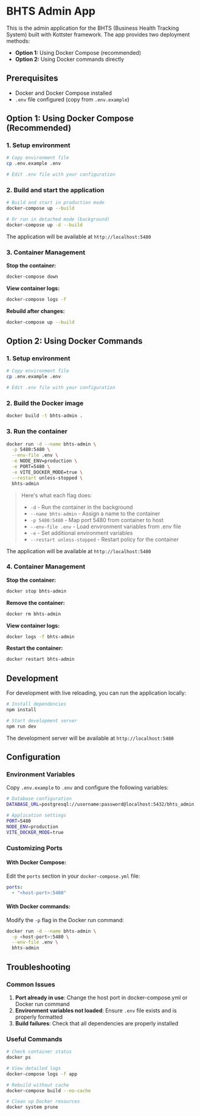 # BHTS Admin App

This is the admin application for the BHTS (Business Health Tracking System) built with Kottster framework. The app provides two deployment methods:
- **Option 1:** Using Docker Compose (recommended)
- **Option 2:** Using Docker commands directly

## Prerequisites

- Docker and Docker Compose installed
- `.env` file configured (copy from `.env.example`)

## Option 1: Using Docker Compose (Recommended)

### 1. Setup environment

```bash
# Copy environment file
cp .env.example .env

# Edit .env file with your configuration
```

### 2. Build and start the application

```bash
# Build and start in production mode
docker-compose up --build

# Or run in detached mode (background)
docker-compose up -d --build
```

The application will be available at `http://localhost:5480`

### 3. Container Management

**Stop the container:**
```bash
docker-compose down
```

**View container logs:**
```bash
docker-compose logs -f
```

**Rebuild after changes:**
```bash
docker-compose up --build
```

## Option 2: Using Docker Commands

### 1. Setup environment

```bash
# Copy environment file
cp .env.example .env

# Edit .env file with your configuration
```

### 2. Build the Docker image

```bash
docker build -t bhts-admin .
```

### 3. Run the container

```bash
docker run -d --name bhts-admin \
  -p 5480:5480 \
  --env-file .env \
  -e NODE_ENV=production \
  -e PORT=5480 \
  -e VITE_DOCKER_MODE=true \
  --restart unless-stopped \
  bhts-admin
```

> Here's what each flag does:
> - `-d` - Run the container in the background
> - `--name bhts-admin` - Assign a name to the container
> - `-p 5480:5480` - Map port 5480 from container to host
> - `--env-file .env` - Load environment variables from .env file
> - `-e` - Set additional environment variables
> - `--restart unless-stopped` - Restart policy for the container

The application will be available at `http://localhost:5480`

### 4. Container Management

**Stop the container:**
```bash
docker stop bhts-admin
```

**Remove the container:**
```bash
docker rm bhts-admin
```

**View container logs:**
```bash
docker logs -f bhts-admin
```

**Restart the container:**
```bash
docker restart bhts-admin
```

## Development

For development with live reloading, you can run the application locally:

```bash
# Install dependencies
npm install

# Start development server
npm run dev
```

The development server will be available at `http://localhost:5480`

## Configuration

### Environment Variables

Copy `.env.example` to `.env` and configure the following variables:

```bash
# Database configuration
DATABASE_URL=postgresql://username:password@localhost:5432/bhts_admin

# Application settings
PORT=5480
NODE_ENV=production
VITE_DOCKER_MODE=true
```

### Customizing Ports

#### With Docker Compose:
Edit the `ports` section in your `docker-compose.yml` file:

```yaml
ports:
  - "<host-port>:5480"
```

#### With Docker commands:
Modify the `-p` flag in the Docker run command:

```bash
docker run -d --name bhts-admin \
  -p <host-port>:5480 \
  --env-file .env \
  bhts-admin
```

## Troubleshooting

### Common Issues

1. **Port already in use**: Change the host port in docker-compose.yml or Docker run command
2. **Environment variables not loaded**: Ensure `.env` file exists and is properly formatted
3. **Build failures**: Check that all dependencies are properly installed

### Useful Commands

```bash
# Check container status
docker ps

# View detailed logs
docker-compose logs -f app

# Rebuild without cache
docker-compose build --no-cache

# Clean up Docker resources
docker system prune
```